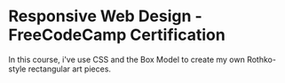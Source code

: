 # Responsive Web Design - FreeCodeCamp Certification

In this course, i've use CSS and the Box Model to create my own Rothko-style rectangular art pieces.
